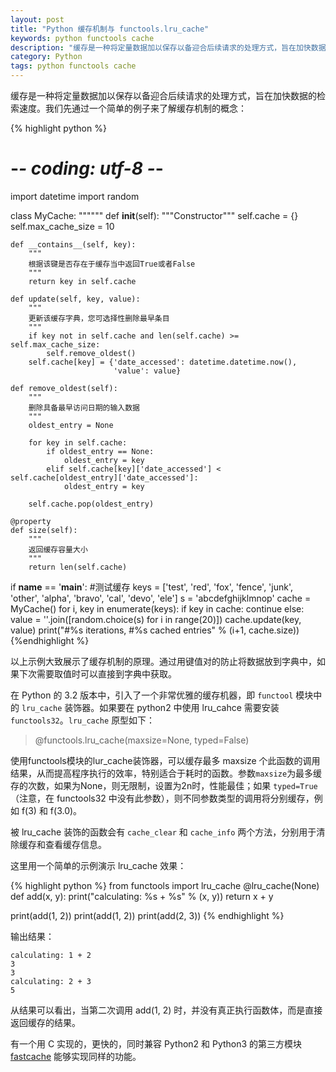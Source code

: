```yaml
---
layout: post
title: "Python 缓存机制与 functools.lru_cache"
keywords: python functools cache
description: "缓存是一种将定量数据加以保存以备迎合后续请求的处理方式，旨在加快数据的检索速度。"
category: Python
tags: python functools cache
---
```


缓存是一种将定量数据加以保存以备迎合后续请求的处理方式，旨在加快数据的检索速度。我们先通过一个简单的例子来了解缓存机制的概念：

{% highlight python %}
# -*- coding: utf-8 -*-

import datetime 
import random 
 
class MyCache: 
    """""" 
    def __init__(self): 
        """Constructor""" 
        self.cache = {} 
        self.max_cache_size = 10 

    def __contains__(self, key): 
        """ 
        根据该键是否存在于缓存当中返回True或者False 
        """ 
        return key in self.cache 
 
    def update(self, key, value): 
        """ 
        更新该缓存字典，您可选择性删除最早条目 
        """ 
        if key not in self.cache and len(self.cache) >= self.max_cache_size: 
            self.remove_oldest() 
        self.cache[key] = {'date_accessed': datetime.datetime.now(), 
                           'value': value} 
 
    def remove_oldest(self): 
        """ 
        删除具备最早访问日期的输入数据 
        """ 
        oldest_entry = None 
 
        for key in self.cache: 
            if oldest_entry == None: 
                oldest_entry = key 
            elif self.cache[key]['date_accessed'] < self.cache[oldest_entry]['date_accessed']: 
                oldest_entry = key 
 
        self.cache.pop(oldest_entry) 
 
    @property 
    def size(self): 
        """ 
        返回缓存容量大小 
        """ 
        return len(self.cache) 

if __name__ == '__main__': 
    #测试缓存 
    keys = ['test', 'red', 'fox', 'fence', 'junk', \
            'other', 'alpha', 'bravo', 'cal', 'devo', 'ele'] 
    s = 'abcdefghijklmnop' 
    cache = MyCache() 
    for i, key in enumerate(keys): 
        if key in cache: 
            continue 
        else: 
            value = ''.join([random.choice(s) for i in range(20)]) 
            cache.update(key, value) 
        print("#%s iterations, #%s cached entries" % (i+1, cache.size)) 
{%endhighlight %}

以上示例大致展示了缓存机制的原理。通过用键值对的防止将数据放到字典中，如果下次需要取值时可以直接到字典中获取。

在 Python 的 3.2 版本中，引入了一个非常优雅的缓存机器，即 `functool` 模块中的 `lru_cache` 装饰器。如果要在 python2 中使用 lru_cahce 需要安装 `functools32`。`lru_cache` 原型如下：

> @functools.lru_cache(maxsize=None, typed=False)

使用functools模块的lur_cache装饰器，可以缓存最多 maxsize 个此函数的调用结果，从而提高程序执行的效率，特别适合于耗时的函数。参数`maxsize`为最多缓存的次数，如果为None，则无限制，设置为2n时，性能最佳；如果 `typed=True`（注意，在 functools32 中没有此参数），则不同参数类型的调用将分别缓存，例如 f(3) 和 f(3.0)。

被 lru_cache 装饰的函数会有 `cache_clear` 和 `cache_info` 两个方法，分别用于清除缓存和查看缓存信息。

这里用一个简单的示例演示 lru_cache 效果：

{% highlight python %}
from functools import lru_cache
@lru_cache(None)
def add(x, y):
    print("calculating: %s + %s" % (x, y))
    return x + y

print(add(1, 2))
print(add(1, 2))
print(add(2, 3))
{% endhighlight %}

输出结果：

```
calculating: 1 + 2
3
3
calculating: 2 + 3
5
```

从结果可以看出，当第二次调用 add(1, 2) 时，并没有真正执行函数体，而是直接返回缓存的结果。

有一个用 C 实现的，更快的，同时兼容 Python2 和 Python3 的第三方模块 [fastcache](https://github.com/pbrady/fastcache) 能够实现同样的功能。

